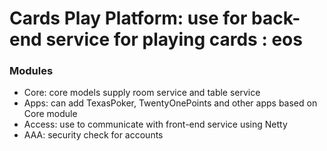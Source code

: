Cards Play Platform: use for back-end service for playing cards : eos
====================================

### Modules

* Core: core models supply room service and table service
* Apps: can add TexasPoker, TwentyOnePoints and other apps based on Core module
* Access: use to communicate with front-end service using Netty
* AAA: security check for accounts

